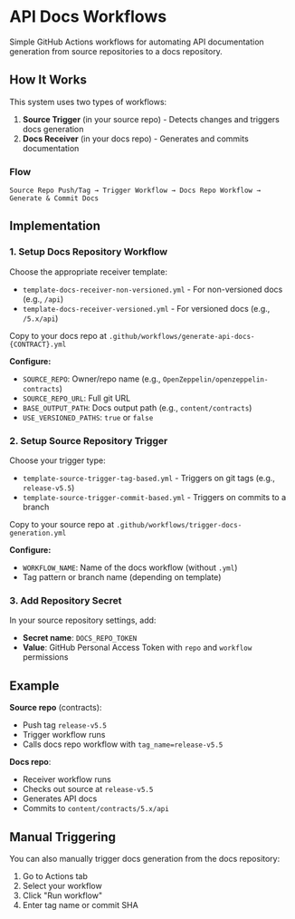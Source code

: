 # API Docs Workflows

Simple GitHub Actions workflows for automating API documentation generation from source repositories to a docs repository.

## How It Works

This system uses two types of workflows:

1. **Source Trigger** (in your source repo) - Detects changes and triggers docs generation
2. **Docs Receiver** (in your docs repo) - Generates and commits documentation

### Flow

```
Source Repo Push/Tag → Trigger Workflow → Docs Repo Workflow → Generate & Commit Docs
```

## Implementation

### 1. Setup Docs Repository Workflow

Choose the appropriate receiver template:

- `template-docs-receiver-non-versioned.yml` - For non-versioned docs (e.g., `/api`)
- `template-docs-receiver-versioned.yml` - For versioned docs (e.g., `/5.x/api`)

Copy to your docs repo at `.github/workflows/generate-api-docs-{CONTRACT}.yml`

**Configure:**
- `SOURCE_REPO`: Owner/repo name (e.g., `OpenZeppelin/openzeppelin-contracts`)
- `SOURCE_REPO_URL`: Full git URL
- `BASE_OUTPUT_PATH`: Docs output path (e.g., `content/contracts`)
- `USE_VERSIONED_PATHS`: `true` or `false`

### 2. Setup Source Repository Trigger

Choose your trigger type:

- `template-source-trigger-tag-based.yml` - Triggers on git tags (e.g., `release-v5.5`)
- `template-source-trigger-commit-based.yml` - Triggers on commits to a branch

Copy to your source repo at `.github/workflows/trigger-docs-generation.yml`

**Configure:**
- `WORKFLOW_NAME`: Name of the docs workflow (without `.yml`)
- Tag pattern or branch name (depending on template)

### 3. Add Repository Secret

In your source repository settings, add:
- **Secret name**: `DOCS_REPO_TOKEN`
- **Value**: GitHub Personal Access Token with `repo` and `workflow` permissions

## Example

**Source repo** (contracts):
- Push tag `release-v5.5`
- Trigger workflow runs
- Calls docs repo workflow with `tag_name=release-v5.5`

**Docs repo**:
- Receiver workflow runs
- Checks out source at `release-v5.5`
- Generates API docs
- Commits to `content/contracts/5.x/api`

## Manual Triggering

You can also manually trigger docs generation from the docs repository:
1. Go to Actions tab
2. Select your workflow
3. Click "Run workflow"
4. Enter tag name or commit SHA
